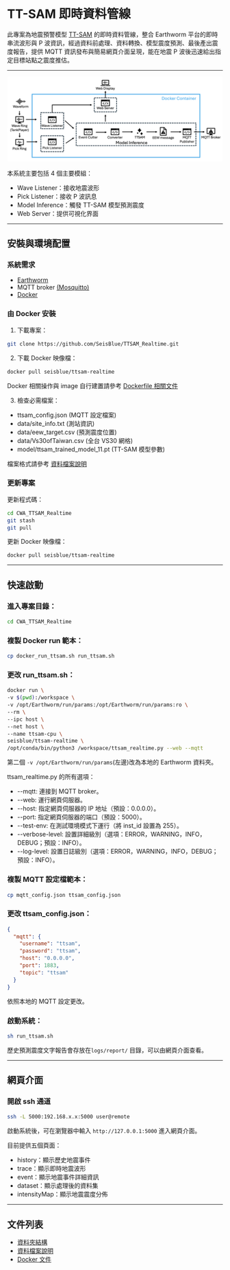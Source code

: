 # TT-SAM 即時資料管線

此專案為地震預警模型 [TT-SAM](https://github.com/JasonChang0320/TT-SAM) 的即時資料管線，整合 Earthworm
平台的即時串流波形與 P 波資訊，經過資料前處理、資料轉換、模型震度預測、最後產出震度報告，提供 MQTT
資訊發布與簡易網頁介面呈現，能在地震 P 波後迅速給出指定目標站點之震度推估。

---

![TTSAM_Realtime_Architecture](/TTSAM_Realtime_Architecture.png)

本系統主要包括 4 個主要模組：

- Wave Listener：接收地震波形
- Pick Listener：接收 P 波訊息
- Model Inference：觸發 TT-SAM 模型預測震度
- Web Server：提供可視化界面

---

## 安裝與環境配置

### 系統需求

- [Earthworm](http://www.earthwormcentral.org/)
- MQTT broker [(Mosquitto)](https://mosquitto.org/)
- [Docker](https://www.docker.com/)

### 由 Docker 安裝

1. 下載專案：

```bash
git clone https://github.com/SeisBlue/TTSAM_Realtime.git
```

2. 下載 Docker 映像檔：

```bash
docker pull seisblue/ttsam-realtime
```

Docker 相關操作與 image 自行建置請參考 [Dockerfile 相關文件](docker/README.md)

3. 檢查必需檔案：

- ttsam_config.json (MQTT 設定檔案)
- data/site_info.txt (測站資訊)
- data/eew_target.csv (預測震度位置)
- data/Vs30ofTaiwan.csv (全台 VS30 網格)
- model/ttsam_trained_model_11.pt (TT-SAM 模型參數)

檔案格式請參考 [資料檔案說明](/docs/data.md)

### 更新專案

更新程式碼：

```bash
cd CWA_TTSAM_Realtime
git stash
git pull
```

更新 Docker 映像檔：

```bash
docker pull seisblue/ttsam-realtime
``` 

---

## 快速啟動

### 進入專案目錄：

```bash
cd CWA_TTSAM_Realtime
```

### 複製 Docker run 範本：

```bash
cp docker_run_ttsam.sh run_ttsam.sh
```

### 更改 run_ttsam.sh：

```bash
docker run \
-v $(pwd):/workspace \
-v /opt/Earthworm/run/params:/opt/Earthworm/run/params:ro \
--rm \
--ipc host \
--net host \
--name ttsam-cpu \
seisblue/ttsam-realtime \
/opt/conda/bin/python3 /workspace/ttsam_realtime.py --web --mqtt
```

第二個 `-v /opt/Earthworm/run/params`(左邊)改為本地的 Earthworm 資料夾。

ttsam_realtime.py 的所有選項：
- --mqtt: 連接到 MQTT broker。
- --web: 運行網頁伺服器。
- --host: 指定網頁伺服器的 IP 地址（預設：0.0.0.0）。
- --port: 指定網頁伺服器的端口（預設：5000）。
- --test-env: 在測試環境模式下運行（將 inst_id 設置為 255）。
- --verbose-level: 設置詳細級別（選項：ERROR，WARNING，INFO，DEBUG；預設：INFO）。
- --log-level: 設置日誌級別（選項：ERROR，WARNING，INFO，DEBUG；預設：INFO）。


### 複製 MQTT 設定檔範本：

```bash
cp mqtt_config.json ttsam_config.json
```

### 更改 ttsam_config.json：

```json
{
  "mqtt": {
    "username": "ttsam",
    "password": "ttsam",
    "host": "0.0.0.0",
    "port": 1883,
    "topic": "ttsam"
  }
}
```

依照本地的 MQTT 設定更改。

### 啟動系統：

```bash
sh run_ttsam.sh
```

歷史預測震度文字報告會存放在`logs/report/` 目錄，可以由網頁介面查看。

---

## 網頁介面

### 開啟 ssh 通道

```bash
ssh -L 5000:192.168.x.x:5000 user@remote
```

啟動系統後，可在瀏覽器中輸入 `http://127.0.0.1:5000` 進入網頁介面。

目前提供五個頁面：

- history：顯示歷史地震事件
- trace：顯示即時地震波形
- event：顯示地震事件詳細資訊
- dataset：顯示處理後的資料集
- intensityMap：顯示地震震度分佈

---

## 文件列表

- [資料夾結構](docs/folders.md)
- [資料檔案說明](docs/data.md)
- [Docker 文件](docker/README.md)


